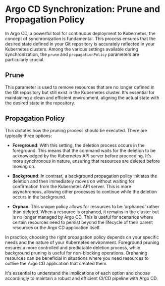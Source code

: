 
# Argo CD Synchronization: Prune and Propagation Policy

In Argo CD, a powerful tool for continuous deployment to Kubernetes, the concept of synchronization is fundamental. This process ensures that the desired state defined in your Git repository is accurately reflected in your Kubernetes clusters. Among the various settings available during synchronization, the `prune` and `propagationPolicy` parameters are particularly crucial.

## Prune
This parameter is used to remove resources that are no longer defined in the Git repository but still exist in the Kubernetes cluster. It's essential for maintaining a clean and efficient environment, aligning the actual state with the desired state in the repository.

## Propagation Policy
This dictates how the pruning process should be executed. There are typically three options:

- **Foreground**: With this setting, the deletion process occurs in the foreground. This means that the command waits for the deletion to be acknowledged by the Kubernetes API server before proceeding. It's more synchronous in nature, ensuring that resources are deleted before moving on.

- **Background**: In contrast, a background propagation policy initiates the deletion and then immediately moves on without waiting for confirmation from the Kubernetes API server. This is more asynchronous, allowing other processes to continue while the deletion occurs in the background.

- **Orphan**: This unique policy allows for resources to be 'orphaned' rather than deleted. When a resource is orphaned, it remains in the cluster but is no longer managed by Argo CD. This is useful for scenarios where certain resources need to persist beyond the lifecycle of their parent resources or the Argo CD application itself.

In practice, choosing the right propagation policy depends on your specific needs and the nature of your Kubernetes environment. Foreground pruning ensures a more controlled and predictable deletion process, while background pruning is useful for non-blocking operations. Orphaning resources can be beneficial in situations where you need resources to outlive the Argo CD application that created them.

It's essential to understand the implications of each option and choose accordingly to maintain a robust and efficient CI/CD pipeline with Argo CD.
